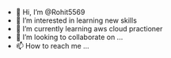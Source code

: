 - 👋 Hi, I’m @Rohit5569
- 👀 I’m interested in learning new skills
- 🌱 I’m currently learning aws cloud practioner
- 💞️ I’m looking to collaborate on ...
- 📫 How to reach me ...

<!---
Rohit5569/Rohit5569 is a ✨ special ✨ repository because its `README.md` (this file) appears on your GitHub profile.
You can click the Preview link to take a look at your changes.
--->

